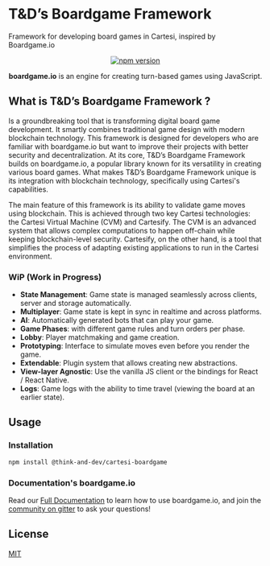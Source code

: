 # T&D’s Boardgame Framework

Framework for developing board games in Cartesi, inspired by Boardgame.io

<p align="center">
<a href="https://www.npmjs.com/package/@think-and-dev/cartesi-boardgame?activeTab=code"><img src="https://img.shields.io/npm/v/@think-and-dev/cartesi-boardgame
" alt="npm version" /></a>
</p>

<p align="center">
  <strong>boardgame.io</strong> is an engine for creating turn-based games using JavaScript.
</p>

## What is T&D’s Boardgame Framework ?


Is a groundbreaking tool that is transforming digital board game development. It smartly combines traditional game design with modern blockchain technology. This framework is designed for developers who are familiar with boardgame.io but want to improve their projects with better security and decentralization.
At its core, T&D’s Boardgame Framework builds on boardgame.io, a popular library known for its versatility in creating various board games. What makes T&D’s Boardgame Framework unique is its integration with blockchain technology, specifically using Cartesi's capabilities.

The main feature of this framework is its ability to validate game moves using blockchain. This is achieved through two key Cartesi technologies: the Cartesi Virtual Machine (CVM) and Cartesify. 
The CVM is an advanced system that allows complex computations to happen off-chain while keeping blockchain-level security. Cartesify, on the other hand, is a tool that simplifies the process of adapting existing applications to run in the Cartesi environment.



### WiP (Work in Progress)

- **State Management**: Game state is managed seamlessly across clients, server and storage automatically.
- **Multiplayer**: Game state is kept in sync in realtime and across platforms.
- **AI**: Automatically generated bots that can play your game.
- **Game Phases**: with different game rules and turn orders per phase.
- **Lobby**: Player matchmaking and game creation.
- **Prototyping**: Interface to simulate moves even before you render the game.
- **Extendable**: Plugin system that allows creating new abstractions.
- **View-layer Agnostic**: Use the vanilla JS client or the bindings for React / React Native.
- **Logs**: Game logs with the ability to time travel (viewing the board at an earlier state).

## Usage

### Installation

```sh
npm install @think-and-dev/cartesi-boardgame
```

### Documentation's boardgame.io

Read our [Full Documentation](https://boardgame.io/documentation/) to learn how to
use boardgame.io, and join the [community on gitter](https://gitter.im/boardgame-io/General)
to ask your questions!

## License

[MIT](LICENSE)
